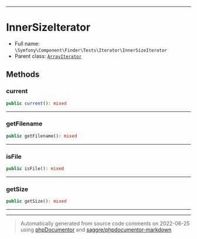 ***

# InnerSizeIterator





* Full name: `\Symfony\Component\Finder\Tests\Iterator\InnerSizeIterator`
* Parent class: [`ArrayIterator`](../../../../../ArrayIterator.md)




## Methods


### current



```php
public current(): mixed
```











***

### getFilename



```php
public getFilename(): mixed
```











***

### isFile



```php
public isFile(): mixed
```











***

### getSize



```php
public getSize(): mixed
```











***


***
> Automatically generated from source code comments on 2022-06-25 using [phpDocumentor](http://www.phpdoc.org/) and [saggre/phpdocumentor-markdown](https://github.com/Saggre/phpDocumentor-markdown)

